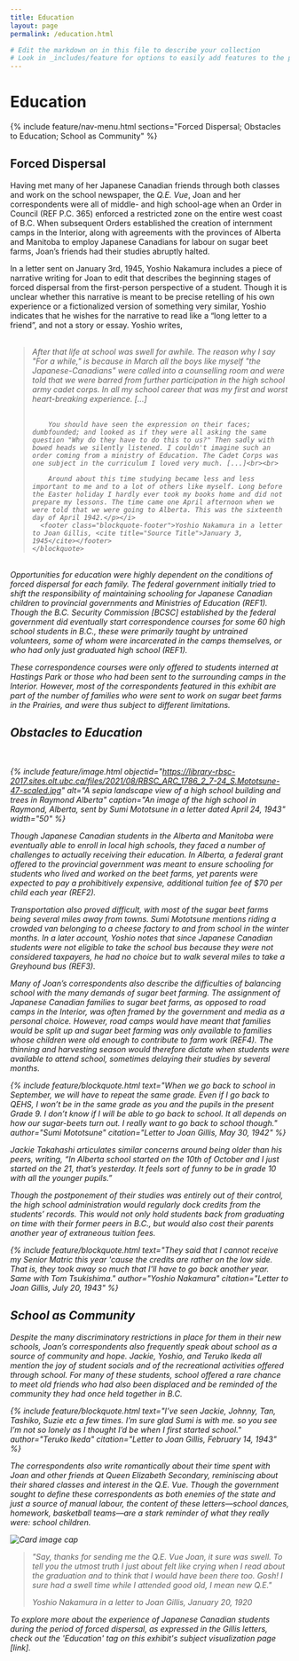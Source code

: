 ```yaml
---
title: Education
layout: page
permalink: /education.html

# Edit the markdown on in this file to describe your collection
# Look in _includes/feature for options to easily add features to the page
---
```


# Education 

{% include feature/nav-menu.html sections="Forced Dispersal; Obstacles to Education; School as Community" %}

## Forced Dispersal

Having met many of her Japanese Canadian friends through both classes and work on the school newspaper, the <i>Q.E. Vue</i>, Joan and her correspondents were all of middle- and high school-age when an Order in Council (REF P.C. 365) enforced a restricted zone on the entire west coast of B.C. When subsequent Orders established the creation of internment camps in the Interior, along with agreements with the provinces of Alberta and Manitoba to employ Japanese Canadians for labour on sugar beet farms, Joan’s friends had their studies abruptly halted.

In a letter sent on January 3rd, 1945, Yoshio Nakamura includes a piece of narrative writing for Joan to edit that describes the beginning stages of forced dispersal from the first-person perspective of a student. Though it is unclear whether this narrative is meant to be precise retelling of his own experience or a fictionalized version of something very similar, Yoshio indicates that he wishes for the narrative to read like a “long letter to a friend”, and not a story or essay. Yoshio writes, <br><br>

<div class="card">
  <div class="card-body">
    <blockquote class="blockquote mb-0">
      <i><p>After that life at school was swell for awhile. The reason why I say "For a while," is because in March all the boys like myself "the Japanese-Canadians" were called into a counselling room and were told that we were barred from further participation in the high school army cadet corps. In all my school career that was my first and worst heart-breaking experience. [...]<br><br>
			
		You should have seen the expression on their faces; dumbfounded; and looked as if they were all asking the same question "Why do they have to do this to us?" Then sadly with bowed heads we silently listened. I couldn't imagine such an order coming from a ministry of Education. The Cadet Corps was one subject in the curriculum I loved very much. [...]<br><br>
			
		Around about this time studying became less and less important to me and to a lot of others like myself. Long before the Easter holiday I hardly ever took my books home and did not prepare my lessons. The time came one April afternoon when we were told that we were going to Alberta. This was the sixteenth day of April 1942.</p></i>
      <footer class="blockquote-footer">Yoshio Nakamura in a letter to Joan Gillis, <cite title="Source Title">January 3, 1945</cite></footer>
    </blockquote>
  </div>
</div>

<br>Opportunities for education were highly dependent on the conditions of forced dispersal for each family. The federal government initially tried to shift the responsibility of maintaining schooling for Japanese Canadian children to provincial governments and Ministries of Education (REF1). Though the B.C. Security Commission [BCSC] established by the federal government did eventually start correspondence courses for some 60 high school students in B.C., these were primarily taught by untrained volunteers, some of whom were incarcerated in the camps themselves, or who had only just graduated high school (REF1).

These correspondence courses were only offered to students interned at Hastings Park or those who had been sent to the surrounding camps in the Interior. However, most of the correspondents featured in this exhibit are part of the number of families who were sent to work on sugar beet farms in the Prairies, and were thus subject to different limitations.

## Obstacles to Education
<br>

{% include feature/image.html objectid="https://library-rbsc-2017.sites.olt.ubc.ca/files/2021/08/RBSC_ARC_1786_2_7-24_S.Mototsune-47-scaled.jpg" alt="A sepia landscape view of a high school building and trees in Raymond Alberta" caption="An image of the high school in Raymond, Alberta, sent by Sumi Mototsune in a letter dated April 24, 1943" width="50" %}

Though Japanese Canadian students in the Alberta and Manitoba were eventually able to enroll in local high schools, they faced a number of challenges to actually receiving their education. In Alberta, a federal grant offered to the provincial government was meant to ensure schooling for students who lived and worked on the beet farms, yet parents were expected to pay a prohibitively expensive, additional tuition fee of $70 per child each year (REF2).

Transportation also proved difficult, with most of the sugar beet farms being several miles away from towns. Sumi Mototsune mentions riding a crowded van belonging to a cheese factory to and from school in the winter months. In a later account, Yoshio notes that since Japanese Canadian students were not eligible to take the school bus because they were not considered taxpayers, he had no choice but to walk several miles to take a Greyhound bus (REF3).

Many of Joan’s correspondents also describe the difficulties of balancing school with the many demands of sugar beet farming. The assignment of Japanese Canadian families to sugar beet farms, as opposed to road camps in the Interior, was often framed by the government and media as a personal choice. However, road camps would have meant that families would be split up and sugar beet farming was only available to families whose children were old enough to contribute to farm work (REF4). The thinning and harvesting season would therefore dictate when students were available to attend school, sometimes delaying their studies by several months.

{% include feature/blockquote.html text="When we go back to school in September, we will have to repeat the same grade. Even if I go back to QEHS, I won’t be in the same grade as you and the pupils in the present Grade 9. I don’t know if I will be able to go back to school. It all depends on how our sugar-beets turn out. I really want to go back to school though." author="Sumi Mototsune" citation="Letter to Joan Gillis, May 30, 1942" %}

Jackie Takahashi articulates similar concerns around being older than his peers, writing, “In Alberta school started on the 10th of October and I just started on the 21, that’s yesterday. It feels sort of funny to be in grade 10 with all the younger pupils.”

Though the postponement of their studies was entirely out of their control, the high school administration would regularly dock credits from the students’ records. This would not only hold students back from graduating on time with their former peers in B.C., but would also cost their parents another year of extraneous tuition fees.

{% include feature/blockquote.html text="They said that I cannot receive my Senior Matric this year 'cause the credits are rather on the low side. That is, they took away so much that I'll have to go back another year. Same with Tom Tsukishima." author="Yoshio Nakamura" citation="Letter to Joan Gillis, July 20, 1943" %}

## School as Community

Despite the many discriminatory restrictions in place for them in their new schools, Joan’s correspondents also frequently speak about school as a source of community and hope. Jackie, Yoshio, and Teruko Ikeda all mention the joy of student socials and of the recreational activities offered through school. For many of these students, school offered a rare chance to meet old friends who had also been displaced and be reminded of the community they had once held together in B.C.

{% include feature/blockquote.html text="I’ve seen Jackie, Johnny, Tan, Tashiko, Suzie etc a few times. I’m sure glad Sumi is with me. so you see I’m not so lonely as I thought I’d be when I first started school." author="Teruko Ikeda" citation="Letter to Joan Gillis, February 14, 1943" %}

The correspondents also write romantically about their time spent with Joan and other friends at Queen Elizabeth Secondary, reminiscing about their shared classes and interest in the Q.E. Vue. Though the government sought to define these correspondents as both enemies of the state and just a source of manual labour, the content of these letters—school dances, homework, basketball teams—are a stark reminder of what they really were: school children.

<div class="card mb-3">
  <img class="card-img-top" src="https://cdn.discordapp.com/attachments/798302352737566730/878769425937989632/y_nakamura_qu1.jpg" alt="Card image cap">
  <div class="card-body">
    <blockquote class="blockquote mb-0">
      <p>"Say, thanks for sending me the Q.E. Vue Joan, it sure was swell. To tell you the utmost truth I just about felt like crying when I read about the graduation and to think that I would have been there too. Gosh! I sure had a swell time while I attended good old, I mean new Q.E."</p>
      <footer class="blockquote-footer">Yoshio Nakamura in a letter to Joan Gillis, <cite title="Source Title">January 20, 1920</cite></footer>
    </blockquote>
  </div>
</div>

To explore more about the experience of Japanese Canadian students during the period of forced dispersal, as expressed in the Gillis letters, check out the 'Education' tag on this exhibit's subject visualization page [link].
